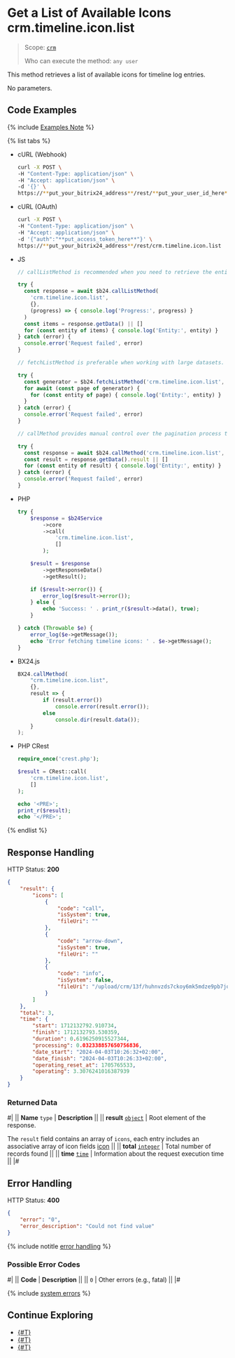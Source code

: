 # Get a List of Available Icons crm.timeline.icon.list

> Scope: [`crm`](../../../../scopes/permissions.md)
>
> Who can execute the method: `any user`

This method retrieves a list of available icons for timeline log entries.

No parameters.

## Code Examples

{% include [Examples Note](../../../../../_includes/examples.md) %}

{% list tabs %}

- cURL (Webhook)

    ```bash
    curl -X POST \
    -H "Content-Type: application/json" \
    -H "Accept: application/json" \
    -d '{}' \
    https://**put_your_bitrix24_address**/rest/**put_your_user_id_here**/**put_your_webhook_here**/crm.timeline.icon.list
    ```

- cURL (OAuth)

    ```bash
    curl -X POST \
    -H "Content-Type: application/json" \
    -H "Accept: application/json" \
    -d '{"auth":"**put_access_token_here**"}' \
    https://**put_your_bitrix24_address**/rest/crm.timeline.icon.list
    ```

- JS

    ```js
    // callListMethod is recommended when you need to retrieve the entire set of list data and the volume of records is relatively small (up to about 1000 items). This method loads all data at once, which can lead to high memory load when working with large volumes.
    
    try {
      const response = await $b24.callListMethod(
        'crm.timeline.icon.list',
        {},
        (progress) => { console.log('Progress:', progress) }
      )
      const items = response.getData() || []
      for (const entity of items) { console.log('Entity:', entity) }
    } catch (error) {
      console.error('Request failed', error)
    }
    
    // fetchListMethod is preferable when working with large datasets. This method implements iterative fetching using a generator, allowing data to be processed in chunks and efficiently using memory.
    
    try {
      const generator = $b24.fetchListMethod('crm.timeline.icon.list', {}, 'ID')
      for await (const page of generator) {
        for (const entity of page) { console.log('Entity:', entity) }
      }
    } catch (error) {
      console.error('Request failed', error)
    }
    
    // callMethod provides manual control over the pagination process through the start parameter. Suitable for scenarios where precise control over request batches is required. However, it may be less efficient compared to fetchListMethod when dealing with large volumes of data.
    
    try {
      const response = await $b24.callMethod('crm.timeline.icon.list', {}, 0)
      const result = response.getData().result || []
      for (const entity of result) { console.log('Entity:', entity) }
    } catch (error) {
      console.error('Request failed', error)
    }
    ```

- PHP

    ```php
    try {
        $response = $b24Service
            ->core
            ->call(
                'crm.timeline.icon.list',
                []
            );
    
        $result = $response
            ->getResponseData()
            ->getResult();
    
        if ($result->error()) {
            error_log($result->error());
        } else {
            echo 'Success: ' . print_r($result->data(), true);
        }
    
    } catch (Throwable $e) {
        error_log($e->getMessage());
        echo 'Error fetching timeline icons: ' . $e->getMessage();
    }
    ```

- BX24.js

    ```js
    BX24.callMethod(
        "crm.timeline.icon.list", 
        {},
        result => {
            if (result.error())
                console.error(result.error());
            else
                console.dir(result.data());
        }
    );
    ```

- PHP CRest

    ```php
    require_once('crest.php');

    $result = CRest::call(
        'crm.timeline.icon.list',
        []
    );

    echo '<PRE>';
    print_r($result);
    echo '</PRE>';
    ```

{% endlist %}

## Response Handling

HTTP Status: **200**

```json
{
    "result": {
        "icons": [
            {
                "code": "call",
                "isSystem": true,
                "fileUri": ""
            },
            {
                "code": "arrow-down",
                "isSystem": true,
                "fileUri": ""
            },
            {
                "code": "info",
                "isSystem": false,
                "fileUri": "/upload/crm/13f/huhnvzds7ckoy6mk5mdze9pb7jqscpxi/e66fm2cbau9f8u32oe9jzx2qflqhj2vv"
            }
        ]
    },
    "total": 3,
    "time": {
        "start": 1712132792.910734,
        "finish": 1712132793.530359,
        "duration": 0.6196250915527344,
        "processing": 0.032338857650756836,
        "date_start": "2024-04-03T10:26:32+02:00",
        "date_finish": "2024-04-03T10:26:33+02:00",
        "operating_reset_at": 1705765533,
        "operating": 3.3076241016387939
    }
}
```

### Returned Data

#|
|| **Name**
`type` | **Description** ||
|| **result**
[`object`](../../../../data-types.md) | Root element of the response.

The `result` field contains an array of `icons`, each entry includes an associative array of icon fields [icon](./crm-timeline-icon-add.md#icon) ||
|| **total**
[`integer`](../../../../data-types.md) | Total number of records found ||
|| **time**
[`time`](../../../../data-types.md) | Information about the request execution time ||
|#

## Error Handling

HTTP Status: **400**

```json
{
    "error": "0",
    "error_description": "Could not find value"
}
```

{% include notitle [error handling](../../../../../_includes/error-info.md) %}

### Possible Error Codes

#|
|| **Code** | **Description** ||
|| `0` | Other errors (e.g., fatal) ||
|#

{% include [system errors](../../../../../_includes/system-errors.md) %}

## Continue Exploring 

- [{#T}](./crm-timeline-icon-add.md)
- [{#T}](./crm-timeline-icon-get.md)
- [{#T}](./crm-timeline-icon-delete.md)